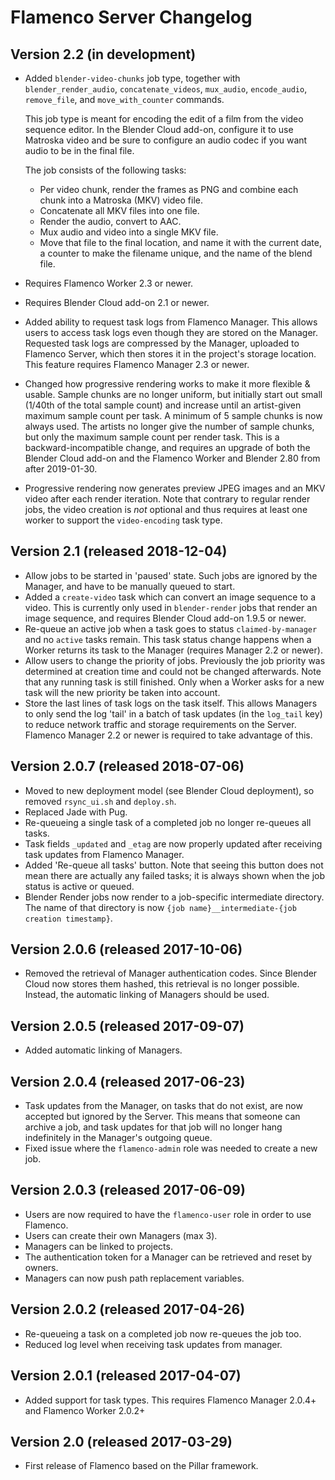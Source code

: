 Flamenco Server Changelog
=========================

## Version 2.2 (in development)

- Added `blender-video-chunks` job type, together with `blender_render_audio`, `concatenate_videos`,
  `mux_audio`, `encode_audio`, `remove_file`, and `move_with_counter` commands.

  This job type is meant for encoding the edit of a film from the video sequence editor. In the
  Blender Cloud add-on, configure it to use Matroska video and be sure to configure an audio codec
  if you want audio to be in the final file.

  The job consists of the following tasks:
    - Per video chunk, render the frames as PNG and combine each chunk into a Matroska (MKV) video
      file.
    - Concatenate all MKV files into one file.
    - Render the audio, convert to AAC.
    - Mux audio and video into a single MKV file.
    - Move that file to the final location, and name it with the current date, a counter to make the
      filename unique, and the name of the blend file.
- Requires Flamenco Worker 2.3 or newer.
- Requires Blender Cloud add-on 2.1 or newer.
- Added ability to request task logs from Flamenco Manager. This allows users to access task logs
  even though they are stored on the Manager. Requested task logs are compressed by the Manager,
  uploaded to Flamenco Server, which then stores it in the project's storage location.
  This feature requires Flamenco Manager 2.3 or newer.
- Changed how progressive rendering works to make it more flexible & usable. Sample chunks are no
  longer uniform, but initially start out small (1/40th of the total sample count) and increase
  until an artist-given maximum sample count per task. A minimum of 5 sample chunks is now always
  used. The artists no longer give the number of sample chunks, but only the maximum sample count
  per render task. This is a backward-incompatible change, and requires an upgrade of both the
  Blender Cloud add-on and the Flamenco Worker and Blender 2.80 from after 2019-01-30.
- Progressive rendering now generates preview JPEG images and an MKV video after each render
  iteration. Note that contrary to regular render jobs, the video creation is *not* optional and
  thus requires at least one worker to support the `video-encoding` task type.


## Version 2.1 (released 2018-12-04)

- Allow jobs to be started in 'paused' state. Such jobs are ignored by the Manager, and have to be
  manually queued to start.
- Added a `create-video` task which can convert an image sequence to a video. This is currently only
  used in `blender-render` jobs that render an image sequence, and requires Blender Cloud add-on
  1.9.5 or newer.
- Re-queue an active job when a task goes to status `claimed-by-manager` and no `active` tasks
  remain. This task status change happens when a Worker returns its task to the Manager (requires
  Manager 2.2 or newer).
- Allow users to change the priority of jobs. Previously the job priority was determined at creation
  time and could not be changed afterwards. Note that any running task is still finished. Only when
  a Worker asks for a new task will the new priority be taken into account.
- Store the last lines of task logs on the task itself. This allows Managers to only send the log
  'tail' in a batch of task updates (in the `log_tail` key) to reduce network traffic and storage
  requirements on the Server. Flamenco Manager 2.2 or newer is required to take advantage of this.


## Version 2.0.7 (released 2018-07-06)

- Moved to new deployment model (see Blender Cloud deployment), so removed `rsync_ui.sh` and
  `deploy.sh`.
- Replaced Jade with Pug.
- Re-queueing a single task of a completed job no longer re-queues all tasks.
- Task fields `_updated` and `_etag` are now properly updated after receiving task updates from
  Flamenco Manager.
- Added 'Re-queue all tasks' button. Note that seeing this button does not mean there are actually
  any failed tasks; it is always shown when the job status is active or queued.
- Blender Render jobs now render to a job-specific intermediate directory. The name of that
  directory is now `{job name}__intermediate-{job creation timestamp}`.


## Version 2.0.6 (released 2017-10-06)

- Removed the retrieval of Manager authentication codes. Since Blender Cloud now stores them hashed,
  this retrieval is no longer possible. Instead, the automatic linking of Managers should be used.


## Version 2.0.5 (released 2017-09-07)

- Added automatic linking of Managers.


## Version 2.0.4 (released 2017-06-23)

- Task updates from the Manager, on tasks that do not exist, are now accepted but ignored by
  the Server. This means that someone can archive a job, and task updates for that job will
  no longer hang indefinitely in the Manager's outgoing queue.
- Fixed issue where the `flamenco-admin` role was needed to create a new job.


## Version 2.0.3 (released 2017-06-09)

- Users are now required to have the `flamenco-user` role in order to use Flamenco.
- Users can create their own Managers (max 3).
- Managers can be linked to projects.
- The authentication token for a Manager can be retrieved and reset by owners.
- Managers can now push path replacement variables.


## Version 2.0.2 (released 2017-04-26)

- Re-queueing a task on a completed job now re-queues the job too.
- Reduced log level when receiving task updates from manager.


## Version 2.0.1 (released 2017-04-07)

- Added support for task types. This requires Flamenco Manager 2.0.4+ and Flamenco Worker 2.0.2+


## Version 2.0 (released 2017-03-29)

- First release of Flamenco based on the Pillar framework.
